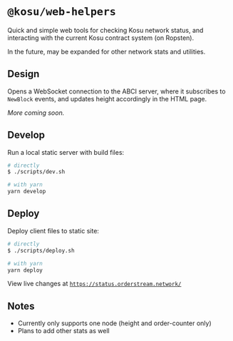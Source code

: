 # `@kosu/web-helpers`

Quick and simple web tools for checking Kosu network status, and interacting with the current Kosu contract system (on Ropsten).

In the future, may be expanded for other network stats and utilities.

## Design

Opens a WebSocket connection to the ABCI server, where it subscribes to `NewBlock` events, and updates height accordingly in the HTML page.

_More coming soon._

## Develop

Run a local static server with build files:

```bash
# directly
$ ./scripts/dev.sh

# with yarn
yarn develop
```

## Deploy

Deploy client files to static site:

```bash
# directly
$ ./scripts/deploy.sh

# with yarn
yarn deploy
```

View live changes at [`https://status.orderstream.network/`](https://status.orderstream.network/)

## Notes

-   Currently only supports one node (height and order-counter only)
-   Plans to add other stats as well

